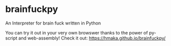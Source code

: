 # brainfuckpy
An Interpreter for brain fuck written in Python

You can try it out in your very own browswer thanks to the power of py-script and web-assembly! 
Check it out: https://hmaka.github.io/brainfuckpy/
